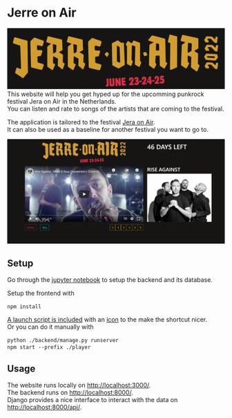 # Jerre on Air
![Jerre on Air](./player/src/jerreOnAir.png) \
This website will help you get hyped up for the upcomming punkrock festival Jera on Air in the Netherlands.\
You can listen and rate to songs of the artists that are coming to the festival.

The application is tailored to the festival [Jera on Air](https://www.jeraonair.nl/nl/).\
It can also be used as a baseline for another festival you want to go to.

![Preview](./preview.png)

## Setup
Go through the [jupyter notebook](jerre_on_air.ipynb) to setup the backend and its database.

Setup the frontend with
```
npm install
```
[A launch script is included](./launch.bat) with an [icon](launch_icon.ico) to the make the shortcut nicer. \
Or you can do it manually with
```
python ./backend/manage.py runserver
npm start --prefix ./player
```

## Usage
The website runs locally on [http://localhost:3000/](http://localhost:3000/).\
The backend runs on [http://localhost:8000/](http://localhost:8000/).\
Django provides a nice interface to interact with the data on [http://localhost:8000/api/](http://localhost:8000/api/).


